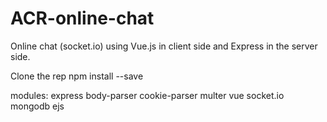 # ACR-online-chat
Online chat (socket.io) using Vue.js in client side and Express in the server side. 

Clone the rep
npm install <module> --save

modules:
express
body-parser
cookie-parser
multer
vue
socket.io
mongodb
ejs

